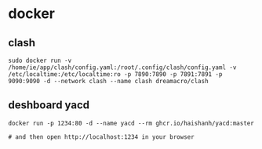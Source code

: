 # docker

## clash

```shell
sudo docker run -v /home/ie/app/clash/config.yaml:/root/.config/clash/config.yaml -v /etc/localtime:/etc/localtime:ro -p 7890:7890 -p 7891:7891 -p 9090:9090 -d --network clash --name clash dreamacro/clash
```

## deshboard yacd

```shell
docker run -p 1234:80 -d --name yacd --rm ghcr.io/haishanh/yacd:master

# and then open http://localhost:1234 in your browser
```
